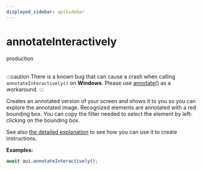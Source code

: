 ```yaml
---
displayed_sidebar: apiSidebar
---
```

# annotateInteractively
<span class="theme-doc-version-badge badge badge--success">production</span><br/><br/>

:::caution
There is a known bug that can cause a crash when calling `annotateInteractively()` on **Windows**.
Please use [annotate()](annotate.md) as a workaround.
:::

Creates an annotated version of your screen and shows it to you so you can explore the annotated image.
Recognized elements are annotated with a red bounding box.  You can copy the filter needed to select the element by left-clicking on the bounding box.

See also [the detailed explanation](../../general/03-Element%20Selection/annotations-and-screenshots.md#interactive-annotation) to see how you can use it to create instructions.

**Examples:**
```typescript 
await aui.annotateInteractively();
```

